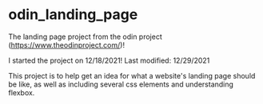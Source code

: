 # odin_landing_page
The landing page project from the odin project (https://www.theodinproject.com/)!

I started the project on 12/18/2021!
Last modified: 12/29/2021

This project is to help get an idea for what a website's landing page should be like, as well as including several css elements and understanding flexbox.
